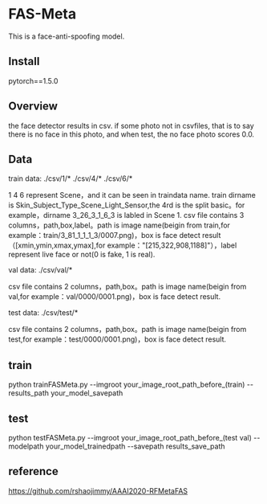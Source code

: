 # FAS-Meta

This is a face-anti-spoofing model.

## Install

pytorch==1.5.0

## Overview

the face detector results in csv. if some photo not in csvfiles, that is to say there is no face in this photo, and when test, the no face photo scores 0.0.



## Data

train data: ./csv/1/* ./csv/4/* ./csv/6/*

1 4 6 represent Scene，and it can be seen in traindata name. train dirname is Skin_Subject_Type_Scene_Light_Sensor,the 4rd is the split basic。for example，dirname 3_26_3_1_6_3 is labled in Scene 1. csv file contains 3 columns，path,box,label。path is image name(beigin from train,for example：train/3_81_1_1_1_3/0007.png)，box is face detect result（[xmin,ymin,xmax,ymax],for example："[215,322,908,1188]"），label represent live face or not(0 is fake, 1 is real).

val data: ./csv/val/*

csv file contains 2 columns，path,box。path is image name(beigin from val,for example：val/0000/0001.png)，box is face detect result.

test data: ./csv/test/*

csv file contains 2 columns，path,box。path is image name(beigin from test,for example：test/0000/0001.png)，box is face detect result.


## train

python trainFASMeta.py --imgroot your_image_root_path_before_(train) --results_path your_model_savepath

## test

python testFASMeta.py --imgroot your_image_root_path_before_(test val) --modelpath your_model_trainedpath --savepath results_save_path


## reference
https://github.com/rshaojimmy/AAAI2020-RFMetaFAS

